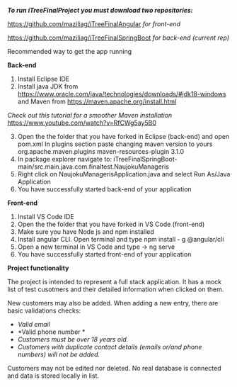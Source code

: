 ***To run iTreeFinalProject you must download two repositories:***

https://github.com/maziliag/iTreeFinalAngular       *for front-end*

https://github.com/maziliag/iTreeFinalSpringBoot    *for back-end (current rep)*


Recommended way to get the app running

**Back-end**
1. Install Eclipse IDE
2. Install java JDK from https://www.oracle.com/java/technologies/downloads/#jdk18-windows
   and Maven from https://maven.apache.org/install.html
   
*Check out this tutorial for a smoother Maven installation*
https://www.youtube.com/watch?v=RfCWg5ay5B0

3. Open the the folder that you have forked in Eclipse (back-end) and open pom.xml
   In plugins section paste changing maven version to yours
   <plugin>
     <groupId>org.apache.maven.plugins</groupId>
     <artifactId>maven-resources-plugin</artifactId>
     <version>3.1.0</version>  
   </plugin>               
4. In package explorer navigate to:
   iTreeFinalSpringBoot-main/src.main.java.com.finaltest.NaujokuManageris
5. Right click on NaujokuManagerisApplication.java 
   and select Run As/Java Application
6. You have successfully started back-end of your application

**Front-end**
1. Install VS Code IDE
2. Open the the folder that you have forked in VS Code (front-end)
3. Make sure you have Node js and npm installed
4. Install angular CLI. Open terminal and type
   npm install - g @angular/cli
4. Open a new terminal in VS Code and type -> ng serve
5. You have successfully started front-end of your application


**Project functionality**

The project is intended to represent a full stack application. It has a mock list of test cusotmers and their detailed information when clicked on them. 

New customers may also be added. When adding a new entry, there are basic validations checks:
- *Valid email*
- *Valid phone number *
- *Customers must be over 18 years old.*
- *Customers with duplicate contact details (emails or/and phone numbers) will not be added.*

Customers may not be edited nor deleted. No real database is connected and data is stored locally in list.
